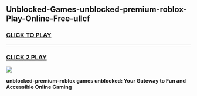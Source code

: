 
## Unblocked-Games-unblocked-premium-roblox-Play-Online-Free-ullcf
<h3>
<a href="https://premium76.site?title=unblocked-premium-roblox&ref=26A">CLICK TO PLAY</a></h3>
<hr>

<h3>
<a href="https://premium76.site?title=unblocked-premium-roblox&ref=26A">CLICK 2 PLAY</a>
  
</h3>

<a href="https://premium76.site?title=unblocked-premium-roblox&ref=26A"><img src="https://clearcache.store/games.png"></a>


**unblocked-premium-roblox games unblocked: Your Gateway to Fun and Accessible Online Gaming**
